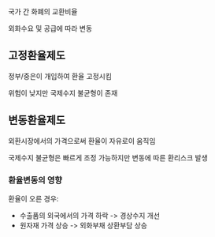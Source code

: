 국가 간 화폐의 교환비율

외화수요 및 공급에 따라 변동

## 고정환율제도
정부/중은이 개입하여 환율 고정시킴

위험이 낮지만 국제수지 불균형이 존재
## 변동환율제도
외환시장에서의 가격으로써 환율이 자유로이 움직임

국제수지 불균형은 빠르게 조정 가능하지만 변동에 따른 환리스크 발생

### 환율변동의 영향
환율이 오른 경우:
- 수출품의 외국에서의 가격 하락 -> 경상수지 개선
- 원자재 가격 상승 -> 외화부채 상환부담 상승
